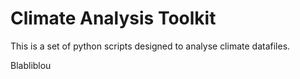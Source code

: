 # Climate Analysis Toolkit

This is a set of python scripts designed to analyse climate datafiles.

Blabliblou
